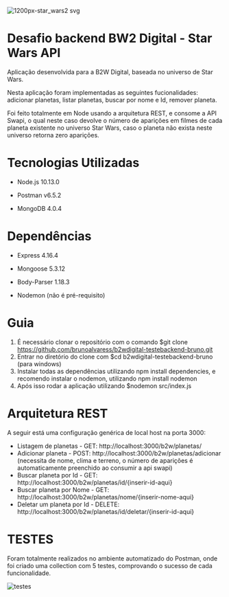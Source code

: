 ![1200px-star_wars2 svg](https://user-images.githubusercontent.com/43390621/48627866-d905b500-e99c-11e8-969c-515fd8bdcc41.png)


# Desafio backend BW2 Digital - Star Wars API

Aplicação desenvolvida para a B2W Digital, baseada no universo de Star Wars.

Nesta aplicação foram implementadas as seguintes fucionalidades: adicionar planetas, listar planetas, buscar por nome e Id, remover planeta.

Foi feito totalmente em Node usando a arquitetura REST, e consome a API Swapi, o qual neste caso devolve o número de aparições em filmes de cada planeta existente no universo Star Wars, caso o planeta não exista neste universo retorna zero aparições.

# Tecnologias Utilizadas

- Node.js 10.13.0

- Postman v6.5.2

- MongoDB 4.0.4

# Dependências

- Express 4.16.4

- Mongoose 5.3.12

- Body-Parser 1.18.3

- Nodemon (não é pré-requisito)


# Guia 

1. É necessário clonar o repositório com o comando $git clone https://github.com/brunoalvaress/b2wdigital-testebackend-bruno.git 
2. Entrar no diretório do clone com $cd b2wdigital-testebackend-bruno (para windows)
3. Instalar todas as dependências utilizando npm install dependencies, e recomendo instalar o nodemon, utilizando npm install nodemon
4. Após isso rodar a aplicação utilizando $nodemon src/index.js

# Arquitetura REST

A seguir está uma configuração genérica de local host na porta 3000:

- Listagem de planetas - GET: http://localhost:3000/b2w/planetas/
- Adicionar planeta - POST: http://localhost:3000/b2w/planetas/adicionar (necessita de nome, clima e terreno, o número de aparições é automaticamente preenchido ao consumir a api swapi)
- Buscar planeta por Id - GET: http://localhost:3000/b2w/planetas/id/{inserir-id-aqui}
- Buscar planeta por Nome - GET: http://localhost:3000/b2w/planetas/nome/{inserir-nome-aqui}
- Deletar um planeta por Id - DELETE: http://localhost:3000/b2w/planetas/id/deletar/{inserir-id-aqui}

# TESTES

Foram totalmente realizados no ambiente automatizado do Postman, onde foi criado uma collection com 5 testes, comprovando o sucesso de cada funcionalidade.

![testes](https://user-images.githubusercontent.com/43390621/48627815-b2e01500-e99c-11e8-8a28-819e35f1aad9.jpg)
